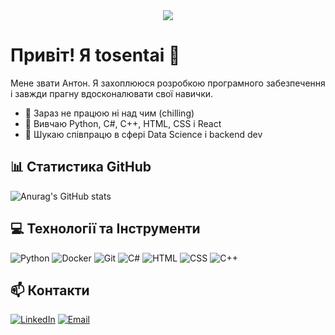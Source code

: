 <div align="center">
  <img src="https://visitor-badge.laobi.icu/badge?page_id=tosentai.tosentai&left_color=darkviolet&right_color=indigo&left_text=profile%20views"  />
</div>

# Привіт! Я tosentai 👋

Мене звати Антон. Я захоплююся розробкою програмного забезпечення і завжди прагну вдосконалювати свої навички.

- 🔭 Зараз не працюю ні над чим (chilling)
- 🌱 Вивчаю Python, C#, C++, HTML, CSS і React
- 👯 Шукаю співпрацю в сфері Data Science і backend dev

## 📊 Статистика GitHub

![Anurag's GitHub stats](https://github-readme-stats.vercel.app/api?username=tosentai&show_icons=true&theme=radical)

## 💻 Технології та Інструменти

![Python](https://skillicons.dev/icons?i=python)
![Docker](https://skillicons.dev/icons?i=docker)
![Git](https://skillicons.dev/icons?i=git)
![C#](https://skillicons.dev/icons?i=cs)
![HTML](https://skillicons.dev/icons?i=html)
![CSS](https://skillicons.dev/icons?i=css)
![C++](https://skillicons.dev/icons?i=cpp)

## 📫 Контакти

[![LinkedIn](https://img.shields.io/badge/LinkedIn-0077B5?style=for-the-badge&logo=linkedin&logoColor=white)](https://linkedin.com/in/tosentai)
[![Email](https://img.shields.io/badge/Email-D14836?style=for-the-badge&logo=gmail&logoColor=white)](mailto:anton.anpilohov00@gmail.com)
